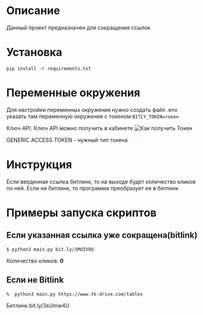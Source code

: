 Описание
=
Данный проект предназначен для сокращения ссылок

Установка
=

```pip install -r requirements.txt```

Переменные окружения
=
Для настройки переменных окружения нужно создать файл .env указать там переменную окружения с токеном ```BITLY_TOKEN=токен```

Ключ API.  Ключ API можно получить в кабинете  ![Как получить Токен](https://dev.bitly.com/)

GENERIC ACCESS TOKEN  - нужный тип токена

Инструкция
=

Если введенная ссылка битлинк, то на выходе будет количество кликов по ней.
Если не битлинк, то программа преобразует ее в битлинк

Примеры запуска скриптов
=

Если указанная ссылка уже сокращена(bitlink)
-

```$ python3 main.py bit.ly/3MUIV8U```

Количество кликов: **0**

Если не Bitlink
-

```%  python3 main.py https://www.tk-drive.com/tables```

Битлинк bit.ly/3sUmw4U
